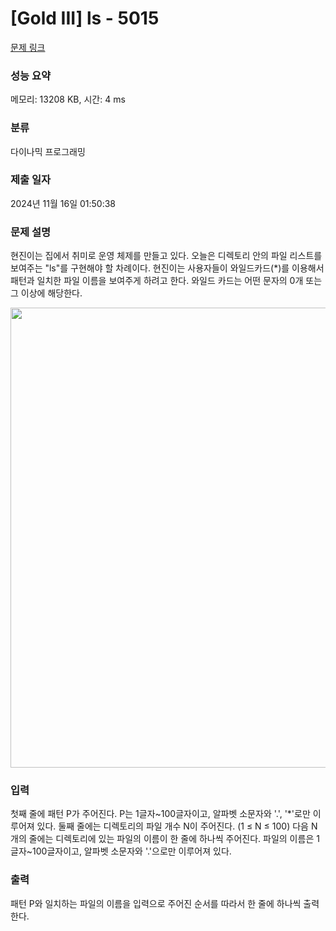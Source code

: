 # [Gold III] ls - 5015 

[문제 링크](https://www.acmicpc.net/problem/5015) 

### 성능 요약

메모리: 13208 KB, 시간: 4 ms

### 분류

다이나믹 프로그래밍

### 제출 일자

2024년 11월 16일 01:50:38

### 문제 설명

<p>현진이는 집에서 취미로 운영 체제를 만들고 있다. 오늘은 디렉토리 안의 파일 리스트를 보여주는 "ls"를 구현해야 할 차례이다. 현진이는 사용자들이 와일드카드(*)를 이용해서 패턴과 일치한 파일 이름을 보여주게 하려고 한다. 와일드 카드는 어떤 문자의 0개 또는 그 이상에 해당한다.</p>

<p><img alt="" src="https://www.acmicpc.net/upload/images/Screen%20Shot%202013-02-09%20at%20%EC%98%A4%ED%9B%84%204_40_21.png" style="height:736px; width:1070px"></p>

### 입력 

 <p>첫째 줄에 패턴 P가 주어진다. P는 1글자~100글자이고, 알파벳 소문자와 '.', '*'로만 이루어져 있다. 둘째 줄에는 디렉토리의 파일 개수 N이 주어진다. (1 ≤ N ≤ 100) 다음 N개의 줄에는 디렉토리에 있는 파일의 이름이 한 줄에 하나씩 주어진다. 파일의 이름은 1글자~100글자이고, 알파벳 소문자와 '.'으로만 이루어져 있다.</p>

### 출력 

 <p>패턴 P와 일치하는 파일의 이름을 입력으로 주어진 순서를 따라서 한 줄에 하나씩 출력한다.</p>

